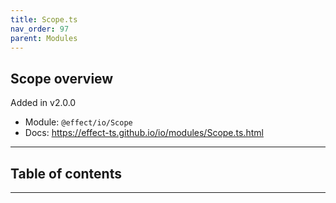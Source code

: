 ```yaml
---
title: Scope.ts
nav_order: 97
parent: Modules
---
```


## Scope overview

Added in v2.0.0

- Module: `@effect/io/Scope`
- Docs: https://effect-ts.github.io/io/modules/Scope.ts.html

---

<h2 class="text-delta">Table of contents</h2>

---
